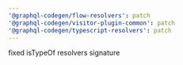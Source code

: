 ```yaml
---
'@graphql-codegen/flow-resolvers': patch
'@graphql-codegen/visitor-plugin-common': patch
'@graphql-codegen/typescript-resolvers': patch
---
```


fixed isTypeOf resolvers signature
